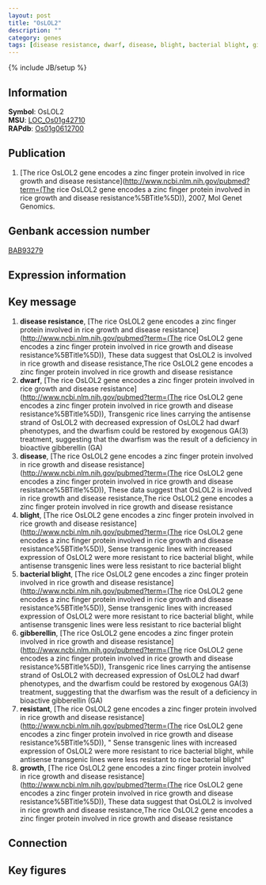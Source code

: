 ```yaml
---
layout: post
title: "OsLOL2"
description: ""
category: genes
tags: [disease resistance, dwarf, disease, blight, bacterial blight, gibberellin, resistant, growth, Gene]
---
```

{% include JB/setup %}

## Information
__Symbol__: OsLOL2  
__MSU__: [LOC_Os01g42710](http://rice.plantbiology.msu.edu/cgi-bin/ORF_infopage.cgi?orf=LOC_Os01g42710)  
__RAPdb__: [Os01g0612700](http://rapdb.dna.affrc.go.jp/viewer/gbrowse_details/irgsp1?name=Os01g0612700)  

## Publication
1. [The rice OsLOL2 gene encodes a zinc finger protein involved in rice growth and disease resistance](http://www.ncbi.nlm.nih.gov/pubmed?term=(The rice OsLOL2 gene encodes a zinc finger protein involved in rice growth and disease resistance%5BTitle%5D)), 2007, Mol Genet Genomics.

## Genbank accession number
[BAB93279](http://www.ncbi.nlm.nih.gov/nuccore/BAB93279)

## Expression information

## Key message
1. __disease resistance__, [The rice OsLOL2 gene encodes a zinc finger protein involved in rice growth and disease resistance](http://www.ncbi.nlm.nih.gov/pubmed?term=(The rice OsLOL2 gene encodes a zinc finger protein involved in rice growth and disease resistance%5BTitle%5D)),  These data suggest that OsLOL2 is involved in rice growth and disease resistance,The rice OsLOL2 gene encodes a zinc finger protein involved in rice growth and disease resistance
2. __dwarf__, [The rice OsLOL2 gene encodes a zinc finger protein involved in rice growth and disease resistance](http://www.ncbi.nlm.nih.gov/pubmed?term=(The rice OsLOL2 gene encodes a zinc finger protein involved in rice growth and disease resistance%5BTitle%5D)),  Transgenic rice lines carrying the antisense strand of OsLOL2 with decreased expression of OsLOL2 had dwarf phenotypes, and the dwarfism could be restored by exogenous GA(3) treatment, suggesting that the dwarfism was the result of a deficiency in bioactive gibberellin (GA)
3. __disease__, [The rice OsLOL2 gene encodes a zinc finger protein involved in rice growth and disease resistance](http://www.ncbi.nlm.nih.gov/pubmed?term=(The rice OsLOL2 gene encodes a zinc finger protein involved in rice growth and disease resistance%5BTitle%5D)),  These data suggest that OsLOL2 is involved in rice growth and disease resistance,The rice OsLOL2 gene encodes a zinc finger protein involved in rice growth and disease resistance
4. __blight__, [The rice OsLOL2 gene encodes a zinc finger protein involved in rice growth and disease resistance](http://www.ncbi.nlm.nih.gov/pubmed?term=(The rice OsLOL2 gene encodes a zinc finger protein involved in rice growth and disease resistance%5BTitle%5D)),  Sense transgenic lines with increased expression of OsLOL2 were more resistant to rice bacterial blight, while antisense transgenic lines were less resistant to rice bacterial blight
5. __bacterial blight__, [The rice OsLOL2 gene encodes a zinc finger protein involved in rice growth and disease resistance](http://www.ncbi.nlm.nih.gov/pubmed?term=(The rice OsLOL2 gene encodes a zinc finger protein involved in rice growth and disease resistance%5BTitle%5D)),  Sense transgenic lines with increased expression of OsLOL2 were more resistant to rice bacterial blight, while antisense transgenic lines were less resistant to rice bacterial blight
6. __gibberellin__, [The rice OsLOL2 gene encodes a zinc finger protein involved in rice growth and disease resistance](http://www.ncbi.nlm.nih.gov/pubmed?term=(The rice OsLOL2 gene encodes a zinc finger protein involved in rice growth and disease resistance%5BTitle%5D)),  Transgenic rice lines carrying the antisense strand of OsLOL2 with decreased expression of OsLOL2 had dwarf phenotypes, and the dwarfism could be restored by exogenous GA(3) treatment, suggesting that the dwarfism was the result of a deficiency in bioactive gibberellin (GA)
7. __resistant__, [The rice OsLOL2 gene encodes a zinc finger protein involved in rice growth and disease resistance](http://www.ncbi.nlm.nih.gov/pubmed?term=(The rice OsLOL2 gene encodes a zinc finger protein involved in rice growth and disease resistance%5BTitle%5D)), " Sense transgenic lines with increased expression of OsLOL2 were more resistant to rice bacterial blight, while antisense transgenic lines were less resistant to rice bacterial blight"
8. __growth__, [The rice OsLOL2 gene encodes a zinc finger protein involved in rice growth and disease resistance](http://www.ncbi.nlm.nih.gov/pubmed?term=(The rice OsLOL2 gene encodes a zinc finger protein involved in rice growth and disease resistance%5BTitle%5D)),  These data suggest that OsLOL2 is involved in rice growth and disease resistance,The rice OsLOL2 gene encodes a zinc finger protein involved in rice growth and disease resistance

## Connection

## Key figures



